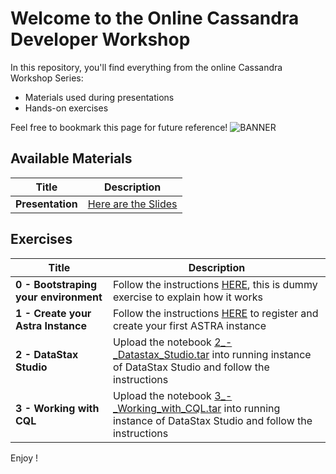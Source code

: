 Welcome to the Online Cassandra Developer Workshop
======================================================

In this repository, you'll find everything from the online Cassandra Workshop Series:
- Materials used during presentations
- Hands-on exercises

Feel free to bookmark this page for future reference!
![BANNER](https://img.evbuc.com/https%3A%2F%2Fcdn.evbuc.com%2Fimages%2F104032164%2F312276190164%2F1%2Foriginal.20200619-083832?w=1080&auto=format%2Ccompress&q=75&sharp=10&rect=0%2C0%2C2160%2C1080&s=280bc415dcd91bae37c8e3729447c6fb)


## Available Materials

| Title  | Description
|---|---|
| **Presentation** | [Here are the Slides](https://github.com/DataStax-Academy/cassandra-workshop-series/blob/master/week1%20-%20Getting%20Started%20with%20Cassandra/slides/Presentation.pdf)  |

## Exercises


| Title  | Description
|---|---|
| **0 - Bootstraping your environment** | Follow the instructions [HERE](https://github.com/DataStax-Academy/cassandra-workshop-series/blob/master/week1%20-%20Getting%20Started%20with%20Cassandra/exercises/0_-_Bootstraping.md), this is dummy exercise to explain how it works  |
| **1 - Create your Astra Instance** | Follow the instructions [HERE](https://github.com/DataStax-Academy/cassandra-workshop-series/blob/master/week1%20-%20Getting%20Started%20with%20Cassandra/exercises/1_-_Create_Astra_Instance.md) to register and create your first ASTRA instance  |
| **2 -  DataStax Studio** | Upload the notebook [2_-_Datastax_Studio.tar](https://github.com/DataStax-Academy/cassandra-workshop-series/blob/master/week1%20-%20Getting%20Started%20with%20Cassandra/notebooks/2_-_Datastax_Studio.tar) into running instance of DataStax Studio and follow the instructions  |
| **3 - Working with CQL** | Upload the notebook [3_-_Working_with_CQL.tar](https://github.com/DataStax-Academy/cassandra-workshop-series/blob/master/week1%20-%20Getting%20Started%20with%20Cassandra/notebooks/3_-_Working_with_CQL.tar) into running instance of DataStax Studio and follow the instructions  |


Enjoy !

